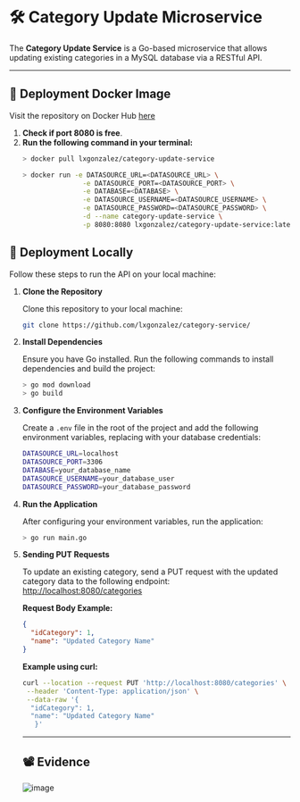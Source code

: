 # 🛠 **Category Update Microservice**

The **Category Update Service** is a Go-based microservice that allows updating existing categories in a MySQL database via a RESTful API.

---

## 🐳 **Deployment Docker Image**

Visit the repository on Docker Hub [here](https://hub.docker.com/r/lxgonzalez/category-update-service)

1. **Check if port 8080 is free**.
2. **Run the following command in your terminal:**
    ```bash
    > docker pull lxgonzalez/category-update-service

    > docker run -e DATASOURCE_URL=<DATASOURCE_URL> \
                   -e DATASOURCE_PORT=<DATASOURCE_PORT> \
                   -e DATABASE=<DATABASE> \
                   -e DATASOURCE_USERNAME=<DATASOURCE_USERNAME> \
                   -e DATASOURCE_PASSWORD=<DATASOURCE_PASSWORD> \
                   -d --name category-update-service \
                   -p 8080:8080 lxgonzalez/category-update-service:latest
    ```
    
## 🚀 **Deployment Locally**

Follow these steps to run the API on your local machine:
1. **Clone the Repository**

   Clone this repository to your local machine:

    ```bash
    git clone https://github.com/lxgonzalez/category-service/
    ```
    
2. **Install Dependencies**

   Ensure you have Go installed. Run the following commands to install dependencies and build the project:

    ```bash
    > go mod download
    > go build
    ```

3. **Configure the Environment Variables**

   Create a `.env` file in the root of the project and add the following environment variables, replacing with your database credentials:

    ```bash
    DATASOURCE_URL=localhost
    DATASOURCE_PORT=3306
    DATABASE=your_database_name
    DATASOURCE_USERNAME=your_database_user
    DATASOURCE_PASSWORD=your_database_password
    ```

4. **Run the Application**

    After configuring your environment variables, run the application:

    ```bash
    > go run main.go
    ```
5. **Sending PUT Requests**

    To update an existing category, send a PUT request with the updated category data to the following endpoint: [http://localhost:8080/categories](http://localhost:8080/categories)

    **Request Body Example:**
    ```json
   {
      "idCategory": 1,
      "name": "Updated Category Name"
   }
    ```

    **Example using curl:**
   ```bash
   curl --location --request PUT 'http://localhost:8080/categories' \
    --header 'Content-Type: application/json' \
    --data-raw '{
     "idCategory": 1,
     "name": "Updated Category Name"
      }'
    ```

   ---
   ## 📽️ Evidence
   ![image](https://github.com/user-attachments/assets/42c081dc-16f0-4961-a42e-c582cd62555a)


   
